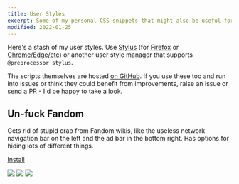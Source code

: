 ```yaml
---
title: User Styles
excerpt: Some of my personal CSS snippets that might also be useful for others
modified: 2022-01-25
---
```


Here's a stash of my user styles. Use [Stylus][stylus] (for [Firefox][stylus-firefox] or [Chrome/Edge/etc][stylus-chrome]) or another user style manager that supports `@preprocessor stylus`.

The scripts themselves are hosted [on GitHub][repo]. If you use these too and run into issues or think they could benefit from improvements, raise an issue or send a PR - I'd be happy to take a look.

[stylus]: https://add0n.com/stylus.html
[stylus-firefox]: https://addons.mozilla.org/en-GB/firefox/addon/styl-us/
[stylus-chrome]: https://chrome.google.com/webstore/detail/stylus/clngdbkpkpeebahjckkjfobafhncgmne
[repo]: https://github.com/eritbh/userstyles

## Un-fuck Fandom

Gets rid of stupid crap from Fandom wikis, like the useless network navigation bar on the left and the ad bar in the bottom right. Has options for hiding lots of different things.

<a class="button userstyle-install" href="https://raw.githubusercontent.com/eritbh/userstyles/main/un-fuck-fandom.user.css">Install</a>

<div class="content-block">
	<div class="images">
		<a href="https://i.eritbh.me/3TJQdSMyLLt13.png"><img src="https://i.eritbh.me/3TJQdSMyLLt13.png"></a>
		<a href="https://i.eritbh.me/B6L3zFGAh8a15.png"><img src="https://i.eritbh.me/B6L3zFGAh8a15.png"></a>
		<a href="https://i.eritbh.me/Hq2ChidPepN18.png"><img src="https://i.eritbh.me/Hq2ChidPepN18.png"></a>
	</div>
</div>

<script>
	document.addEventListener('readystatechange', function () {
		if (document.readyState != 'complete') {
			return;
		}

		const versionRegex = /==UserStyle==[\s\S]*@version\s+([^\n]+)[\s\S]*==\/UserStyle==/;
		for (const button of document.querySelectorAll('.userstyle-install')) {
			fetch(button.href)
				.then(response => response.text())
				.then(body => {
					let match = body.match(versionRegex);
					if (!match) {
						return;
					}

					let smallEl = document.createElement('small');
					smallEl.textContent = `v${match[1]}`;
					button.append(' ', smallEl);
				})
				.catch(error => {
					console.error(error);
				});
		}
	})
</script>
